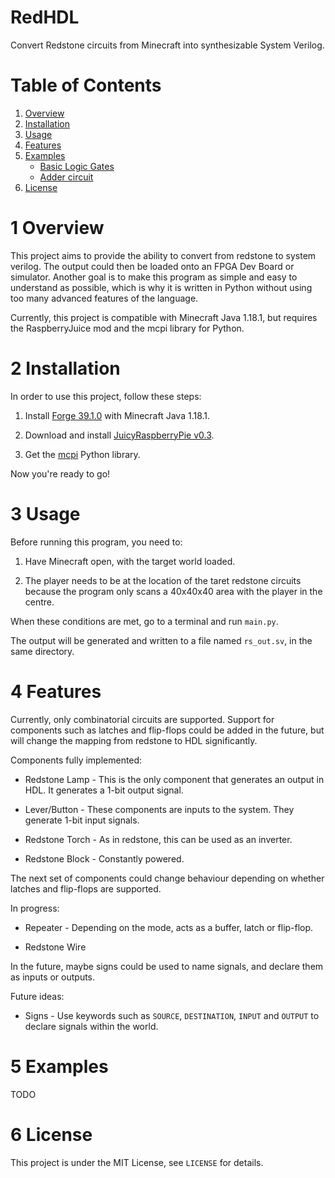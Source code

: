 # RedHDL
Convert Redstone circuits from Minecraft into synthesizable System Verilog.

# Table of Contents

1. [Overview](#overview)
2. [Installation](#installation)
3. [Usage](#usage)
4. [Features](#features)
5. [Examples](#examples)
    *  [Basic Logic Gates](#overview)
    *  [Adder circuit](#overview)
6. [License](#license)

<a name="overview"></a>
# 1 Overview

This project aims to provide the ability to convert from redstone to system verilog. The output could then be loaded onto an FPGA Dev Board or simulator. Another goal is to make this program as simple and easy to understand as possible, which is why it is written in Python without using too many advanced features of the language.

Currently, this project is compatible with Minecraft Java 1.18.1, but requires the RaspberryJuice mod and the mcpi library for Python.

<a name="installation"></a>
# 2 Installation

[forge_dl]: https://files.minecraftforge.net/net/minecraftforge/forge/index_1.18.1.html

[jrp_dl]: https://github.com/wensheng/JuicyRaspberryPie/releases/download/v0.3/juicyraspberrypie-forge-1.18.1.jar

[mcpi_link]: https://github.com/martinohanlon/mcpi

In order to use this project, follow these steps:

1. Install [Forge 39.1.0][forge_dl] with Minecraft Java 1.18.1.

3. Download and install [JuicyRaspberryPie v0.3][jrp_dl].

4. Get the [mcpi][mcpi_link] Python library.

Now you're ready to go!


<a name="usage"></a>
# 3 Usage

Before running this program, you need to:

1. Have Minecraft open, with the target world loaded.

2. The player needs to be at the location of the taret redstone circuits because the program only scans a 40x40x40 area with the player in the centre.

When these conditions are met, go to a terminal and run `main.py`.

The output will be generated and written to a file named `rs_out.sv`, in the same directory.



<a name="features"></a>
# 4 Features

Currently, only combinatorial circuits are supported. Support for components such as latches and flip-flops could be added in the future, but will change the mapping from redstone to HDL significantly.

Components fully implemented:

- Redstone Lamp - This is the only component that generates an output in HDL. It generates a 1-bit output signal.

- Lever/Button - These components are inputs to the system. They generate 1-bit input signals.

- Redstone Torch - As in redstone, this can be used as an inverter.

- Redstone Block - Constantly powered.

The next set of components could change behaviour depending on whether latches and flip-flops are supported.

In progress:

- Repeater - Depending on the mode, acts as a buffer, latch or flip-flop.

- Redstone Wire

In the future, maybe signs could be used to name signals, and declare them as inputs or outputs.

Future ideas:

- Signs - Use keywords such as `SOURCE`, `DESTINATION`, `INPUT` and `OUTPUT` to declare signals within the world.



<a name="Examples"></a>
# 5 Examples

TODO

<a name="license"></a>
# 6 License

This project is under the MIT License, see `LICENSE` for details.


